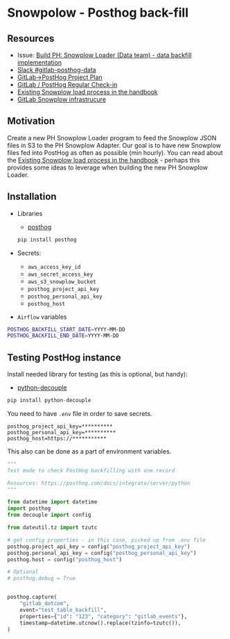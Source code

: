 # Snowpolow - Posthog back-fill

## Resources 

* Issue: [Build PH: Snowplow Loader (Data team) - data backfill implementation](https://gitlab.com/gitlab-data/analytics/-/issues/13055)
* [Slack #gitlab-posthog-data](https://gitlab.slack.com/archives/C02QQGGG6FJ/p1654690509663749?thread_ts=1654635836.118379&cid=C02QQGGG6FJ)
* [GitLab->PostHog Project Plan](https://docs.google.com/spreadsheets/d/1zsm-vGz1cuwO0x-5HH0grpP6Oj3c_Y6trED6A11ipDY/edit#gid=0)
* [GitLab / PostHog Regular Check-in](https://docs.google.com/document/d/1mSzO7bdJwGP2OHz7Xig1u7ZwdkqiyjhQO3v632md5nE/edit#)
* [Existing Snowplow load process in the handbook](https://about.gitlab.com/handbook/business-technology/data-team/platform/snowplow/)
* [GitLab Snowplow infrastrucure](https://docs.gitlab.com/ee/development/snowplow/infrastructure.html)

## Motivation 

Create a new PH Snowplow Loader program to feed the Snowplow JSON files in S3 to the PH Snowplow Adapter.
Our goal is to have new Snowplow files fed into PostHog as often as possible (min hourly). 
You can read about the [Existing Snowplow load process in the handbook](https://about.gitlab.com/handbook/business-technology/data-team/platform/snowplow/) - perhaps this provides some ideas to leverage when building the new PH Snowplow Loader.

## Installation

* Libraries
    * [posthog](https://posthog.com/docs/integrate/server/python)
  
    ```bash
    pip install posthog
    ```

* Secrets:
    * `aws_access_key_id`
    * `aws_secret_access_key`
    * `aws_s3_snowplow_bucket`
    * `posthog_project_api_key`
    * `posthog_personal_api_key `
    * `posthog_host`
* `Airflow` variables
```bash
POSTHOG_BACKFILL_START_DATE=YYYY-MM-DD
POSTHOG_BACKFILL_END_DATE=YYYY-MM-DD
```
## Testing PostHog instance


Install needed library for testing (as this is optional, but handy):
* [python-decouple](https://pypi.org/project/python-decouple/)

```python
pip install python-decouple
```

You need to have `.env` file in order to save secrets. 
```dotenv
posthog_project_api_key=**********
posthog_personal_api_key=**********
posthog_host=https://***********
```

This also can be done as a part of environment variables.

```python
"""
Test mode to check PostHog backfilling with one record

Resources: https://posthog.com/docs/integrate/server/python
"""

from datetime import datetime
import posthog
from decouple import config

from dateutil.tz import tzutc

# get config properties - in this case, picked up from .env file
posthog.project_api_key = config("posthog_project_api_key")
posthog.personal_api_key = config("posthog_personal_api_key")
posthog.host = config("posthog_host")

# Optional
# posthog.debug = True


posthog.capture(
    "gitlab_dotcom",
    event="test_table_backfill",
    properties={"id": "123", "category": "gitlab_events"},
    timestamp=datetime.utcnow().replace(tzinfo=tzutc()),
)

```